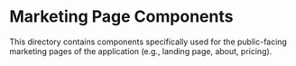 # Marketing Page Components

This directory contains components specifically used for the public-facing marketing pages of the application (e.g., landing page, about, pricing).
